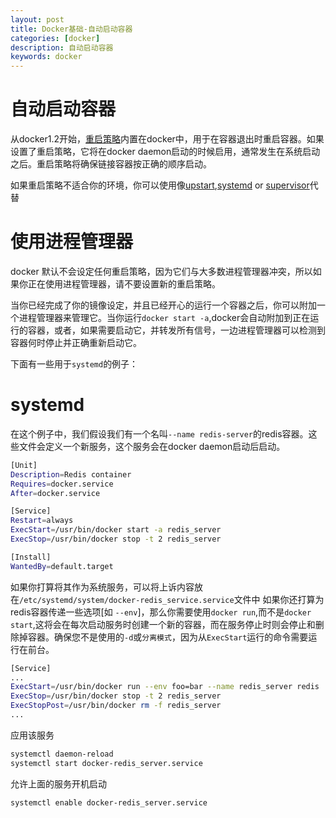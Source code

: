 ```yaml
---
layout: post
title: Docker基础-自动启动容器
categories: [docker]
description: 自动启动容器
keywords: docker
---
```


# 自动启动容器

从docker1.2开始，[重启策略](https://docs.docker.com/engine/reference/run/#restart-policies-restart)内置在docker中，用于在容器退出时重启容器。如果设置了重启策略，它将在docker daemon启动的时候启用，通常发生在系统启动之后。重启策略将确保链接容器按正确的顺序启动。

<!--more-->

如果重启策略不适合你的环境，你可以使用像[upstart](http://upstart.ubuntu.com/),[systemd](http://freedesktop.org/wiki/Software/systemd/) or [supervisor](http://supervisord.org/)代替


# 使用进程管理器

docker 默认不会设定任何重启策略，因为它们与大多数进程管理器冲突，所以如果你正在使用进程管理器，请不要设置新的重启策略。

当你已经完成了你的镜像设定，并且已经开心的运行一个容器之后，你可以附加一个进程管理器来管理它。当你运行`docker start -a`,docker会自动附加到正在运行的容器，或者，如果需要启动它，并转发所有信号，一边进程管理器可以检测到容器何时停止并正确重新启动它。

下面有一些用于`systemd`的例子：

# systemd
在这个例子中，我们假设我们有一个名叫`--name redis-server`的redis容器。这些文件会定义一个新服务，这个服务会在docker daemon启动后启动。
```bash
[Unit]
Description=Redis container
Requires=docker.service
After=docker.service

[Service]
Restart=always
ExecStart=/usr/bin/docker start -a redis_server
ExecStop=/usr/bin/docker stop -t 2 redis_server

[Install]
WantedBy=default.target
```
如果你打算将其作为系统服务，可以将上诉内容放在`/etc/systemd/system/docker-redis_service.service`文件中
如果你还打算为redis容器传递一些选项[如 `--env`]，那么你需要使用`docker run`,而不是`docker start`,这将会在每次启动服务时创建一个新的容器，而在服务停止时则会停止和删除掉容器。确保您不是使用的`-d`或`分离模式`，因为从`ExecStart`运行的命令需要运行在前台。
```bash
[Service]
...
ExecStart=/usr/bin/docker run --env foo=bar --name redis_server redis
ExecStop=/usr/bin/docker stop -t 2 redis_server
ExecStopPost=/usr/bin/docker rm -f redis_server
...
```
应用该服务
```bash
systemctl daemon-reload
systemctl start docker-redis_server.service
```

允许上面的服务开机启动
```bash
systemctl enable docker-redis_server.service
```
